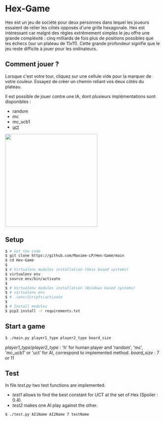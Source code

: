 # Hex-Game

Hex est un jeu de société pour deux personnes dans lequel les joueurs essaient de relier les côtés opposés d'une grille hexagonale. Hex est intéressant car malgré des règles extrêmement simples le jeu offre une grande compléxité : cinq milliards de fois plus de positions possibles que les échecs (sur un plateau de 11x11). Cette grande profondeur signifie que le jeu reste difficile à jouer pour les ordinateurs.

## Comment jouer ?

Lorsque c'est votre tour, cliquez sur une cellule vide pour la marquer de votre couleur. Essayez de créer un chemin reliant vos deux côtés du plateau.

Il est possible de jouer contre une IA, dont plusieurs implémentations sont disponibles : 
- random
- mc
- mc_ucb1
- [uct](https://en.wikipedia.org/wiki/Monte_Carlo_tree_search)

<img src="https://upload.wikimedia.org/wikipedia/commons/thumb/e/e9/Hex_board_11x11.svg/800px-Hex_board_11x11.svg.png" height="300" />

## Setup

```bash
$ # Get the code
$ git clone https://github.com/Maxime-LP/Hex-Game/main
$ cd Hex-Game
$
$ # Virtualenv modules installation (Unix based systems)
$ virtualenv env
$ source env/bin/activate
$
$ # Virtualenv modules installation (Windows based systems)
$ # virtualenv env
$ # .\env\Scripts\activate
$
$ # Install modules
$ pip3 install -r requirements.txt
```

## Start a game

```bash
$ ./main.py player1_type player2_type board_size
```

*player1_type*/*player2_type* : 'h' for human player and 'random', 'mc', 'mc_ucb1' or 'uct' for AI, correspond to implemented method. 
*board_size* : 7 or 11

## Test

In file *test.py* two test functions are implemented.
- *test1* allows to find the best constant for UCT at the set of Hex (Spoiler : 0.4).
- *test2* makes one AI play against the other.

```bash
$ ./test.py AI1Name AI2Name 7 testName
```

